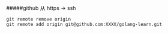 #####github 从 https -> ssh
```shell script
git remote remove origin
git remote add origin git@github.com:XXXX/golang-learn.git
```
